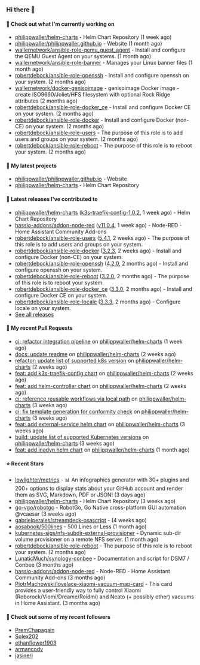 ### Hi there 👋

#### 👷 Check out what I'm currently working on

- [philippwaller/helm-charts](https://github.com/philippwaller/helm-charts) - Helm Chart Repository (1 week ago)
- [philippwaller/philippwaller.github.io](https://github.com/philippwaller/philippwaller.github.io) - Website (1 month ago)
- [wallernetwork/ansible-role-qemu_guest_agent](https://github.com/wallernetwork/ansible-role-qemu_guest_agent) - Install and configure the QEMU Guest Agent on your systems. (1 month ago)
- [wallernetwork/ansible-role-banner](https://github.com/wallernetwork/ansible-role-banner) - Manages your Linux banner files (1 month ago)
- [robertdebock/ansible-role-openssh](https://github.com/robertdebock/ansible-role-openssh) - Install and configure openssh on your system. (2 months ago)
- [wallernetwork/docker-genisoimage](https://github.com/wallernetwork/docker-genisoimage) - genisoimage Docker image - create ISO9660/Joliet/HFS filesystem with optional Rock Ridge attributes (2 months ago)
- [robertdebock/ansible-role-docker_ce](https://github.com/robertdebock/ansible-role-docker_ce) - Install and configure Docker CE on your system. (2 months ago)
- [robertdebock/ansible-role-docker](https://github.com/robertdebock/ansible-role-docker) - Install and configure Docker (non-CE) on your system. (2 months ago)
- [robertdebock/ansible-role-users](https://github.com/robertdebock/ansible-role-users) - The purpose of this role is to add users and groups on your system. (2 months ago)
- [robertdebock/ansible-role-reboot](https://github.com/robertdebock/ansible-role-reboot) - The purpose of this role is to reboot your system. (2 months ago)

#### 🌱 My latest projects

- [philippwaller/philippwaller.github.io](https://github.com/philippwaller/philippwaller.github.io) - Website
- [philippwaller/helm-charts](https://github.com/philippwaller/helm-charts) - Helm Chart Repository

#### 🔭 Latest releases I've contributed to

- [philippwaller/helm-charts](https://github.com/philippwaller/helm-charts) ([k3s-traefik-config-1.0.2](https://github.com/philippwaller/helm-charts/releases/tag/k3s-traefik-config-1.0.2), 1 week ago) - Helm Chart Repository
- [hassio-addons/addon-node-red](https://github.com/hassio-addons/addon-node-red) ([v11.0.4](https://github.com/hassio-addons/addon-node-red/releases/tag/v11.0.4), 1 week ago) - Node-RED - Home Assistant Community Add-ons
- [robertdebock/ansible-role-users](https://github.com/robertdebock/ansible-role-users) ([5.4.1](https://github.com/robertdebock/ansible-role-users/releases/tag/5.4.1), 2 weeks ago) - The purpose of this role is to add users and groups on your system.
- [robertdebock/ansible-role-docker](https://github.com/robertdebock/ansible-role-docker) ([3.2.3](https://github.com/robertdebock/ansible-role-docker/releases/tag/3.2.3), 2 weeks ago) - Install and configure Docker (non-CE) on your system.
- [robertdebock/ansible-role-openssh](https://github.com/robertdebock/ansible-role-openssh) ([4.2.0](https://github.com/robertdebock/ansible-role-openssh/releases/tag/4.2.0), 2 months ago) - Install and configure openssh on your system.
- [robertdebock/ansible-role-reboot](https://github.com/robertdebock/ansible-role-reboot) ([3.2.0](https://github.com/robertdebock/ansible-role-reboot/releases/tag/3.2.0), 2 months ago) - The purpose of this role is to reboot your system.
- [robertdebock/ansible-role-docker_ce](https://github.com/robertdebock/ansible-role-docker_ce) ([3.3.0](https://github.com/robertdebock/ansible-role-docker_ce/releases/tag/3.3.0), 2 months ago) - Install and configure Docker CE on your system.
- [robertdebock/ansible-role-locale](https://github.com/robertdebock/ansible-role-locale) ([3.3.3](https://github.com/robertdebock/ansible-role-locale/releases/tag/3.3.3), 2 months ago) - Configure locale on your system.
- [See all releases](https://github.com/philippwaller/philippwaller/blob/main/releases.md)

#### 🔨 My recent Pull Requests

- [ci: refactor integration pipeline](https://github.com/philippwaller/helm-charts/pull/13) on [philippwaller/helm-charts](https://github.com/philippwaller/helm-charts) (1 week ago)
- [docs: update readme](https://github.com/philippwaller/helm-charts/pull/12) on [philippwaller/helm-charts](https://github.com/philippwaller/helm-charts) (2 weeks ago)
- [refactor: update list of supported k8s version](https://github.com/philippwaller/helm-charts/pull/11) on [philippwaller/helm-charts](https://github.com/philippwaller/helm-charts) (2 weeks ago)
- [feat: add k3s-traefik-config chart](https://github.com/philippwaller/helm-charts/pull/10) on [philippwaller/helm-charts](https://github.com/philippwaller/helm-charts) (2 weeks ago)
- [feat: add helm-controller chart](https://github.com/philippwaller/helm-charts/pull/9) on [philippwaller/helm-charts](https://github.com/philippwaller/helm-charts) (2 weeks ago)
- [ci: reference reusable workflows via local path](https://github.com/philippwaller/helm-charts/pull/8) on [philippwaller/helm-charts](https://github.com/philippwaller/helm-charts) (3 weeks ago)
- [ci: fix template generation for conformity check](https://github.com/philippwaller/helm-charts/pull/7) on [philippwaller/helm-charts](https://github.com/philippwaller/helm-charts) (3 weeks ago)
- [feat: add external-service helm chart](https://github.com/philippwaller/helm-charts/pull/6) on [philippwaller/helm-charts](https://github.com/philippwaller/helm-charts) (3 weeks ago)
- [build: update list of supported Kubernetes versions](https://github.com/philippwaller/helm-charts/pull/5) on [philippwaller/helm-charts](https://github.com/philippwaller/helm-charts) (3 weeks ago)
- [feat: add inadyn helm chart](https://github.com/philippwaller/helm-charts/pull/4) on [philippwaller/helm-charts](https://github.com/philippwaller/helm-charts) (1 month ago)

#### ⭐ Recent Stars

- [lowlighter/metrics](https://github.com/lowlighter/metrics) - 📊 An infographics generator with 30&#43; plugins and 200&#43; options to display stats about your GitHub account and render them as SVG, Markdown, PDF or JSON! (3 days ago)
- [philippwaller/helm-charts](https://github.com/philippwaller/helm-charts) - Helm Chart Repository (3 weeks ago)
- [go-vgo/robotgo](https://github.com/go-vgo/robotgo) - RobotGo, Go Native cross-platform GUI automation  @vcaesar (3 weeks ago)
- [gabrielperales/streamdeck-osascript](https://github.com/gabrielperales/streamdeck-osascript) -  (4 weeks ago)
- [aosabook/500lines](https://github.com/aosabook/500lines) - 500 Lines or Less (1 month ago)
- [kubernetes-sigs/nfs-subdir-external-provisioner](https://github.com/kubernetes-sigs/nfs-subdir-external-provisioner) - Dynamic sub-dir volume provisioner on a remote NFS server. (1 month ago)
- [robertdebock/ansible-role-reboot](https://github.com/robertdebock/ansible-role-reboot) - The purpose of this role is to reboot your system. (2 months ago)
- [LunaticMuch/synology-conbee](https://github.com/LunaticMuch/synology-conbee) - Documentation and script for DSM7 / Conbee  (3 months ago)
- [hassio-addons/addon-node-red](https://github.com/hassio-addons/addon-node-red) - Node-RED - Home Assistant Community Add-ons (3 months ago)
- [PiotrMachowski/lovelace-xiaomi-vacuum-map-card](https://github.com/PiotrMachowski/lovelace-xiaomi-vacuum-map-card) - This card provides a user-friendly way to fully control Xiaomi (Roborock/Viomi/Dreame/Roidmi) and Neato (&#43; possibly other) vacuums in Home Assistant. (3 months ago)

#### 👯 Check out some of my recent followers

- [PremChapagain](https://github.com/PremChapagain)
- [Solex202](https://github.com/Solex202)
- [ethanflower1903](https://github.com/ethanflower1903)
- [armancodv](https://github.com/armancodv)
- [jasineri](https://github.com/jasineri)
